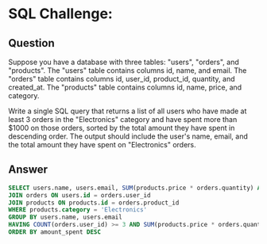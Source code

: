 # SQL Challenge:

## Question

Suppose you have a database with three tables: "users", "orders", and "products". The "users" table contains columns id, name, and email. The "orders" table contains columns id, user_id, product_id, quantity, and created_at. The "products" table contains columns id, name, price, and category.

Write a single SQL query that returns a list of all users who have made at least 3 orders in the "Electronics" category and have spent more than $1000 on those orders, sorted by the total amount they have spent in descending order. The output should include the user's name, email, and the total amount they have spent on "Electronics" orders.

## Answer

```sql
SELECT users.name, users.email, SUM(products.price * orders.quantity) AS amount_spent FROM users
JOIN orders ON users.id = orders.user_id
JOIN products ON products.id = orders.product_id
WHERE products.category = 'Electronics'
GROUP BY users.name, users.email
HAVING COUNT(orders.user_id) >= 3 AND SUM(products.price * orders.quantity) > 1000
ORDER BY amount_spent DESC
```